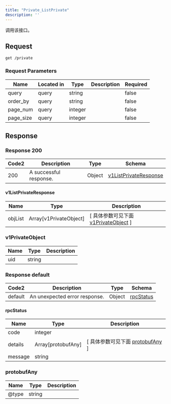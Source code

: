 ```yaml
---
title: "Private_ListPrivate"
description: ''
---
```

调用该接口。

## Request

```
get /private
```

###  Request Parameters

| Name | Located in | Type | Description |  Required |
| ---- | ---------- | ----------- | ----------- |  ---- |
| query | query | string |  |  false |
| order_by | query | string |  |  false |
| page_num | query | integer |  |  false |
| page_size | query | integer |  |  false |

## Response

### Response  200 
| Code2 | Description | Type | Schema |
| ---- | ----------- | ------ | ------ |
| 200 | A successful response. | Object | [v1ListPrivateResponse](#v1ListPrivateResponse) |

#### v1ListPrivateResponse

| Name | Type | Description | 
| ---- | ---- | ----------- |         
| objList | Array[v1PrivateObject] |  [ 具体参数可见下面 [v1PrivateObject](#v1PrivateObject) ] |    

### v1PrivateObject
| Name | Type | Description | 
| ---- | ---- | ----------- |     
| uid | string |  |   



### Response  default 
| Code2 | Description | Type | Schema |
| ---- | ----------- | ------ | ------ |
| default | An unexpected error response. | Object | [rpcStatus](#rpcStatus) |

#### rpcStatus

| Name | Type | Description | 
| ---- | ---- | ----------- |     
| code | integer |  |          
| details | Array[protobufAny] |  [ 具体参数可见下面 [protobufAny](#protobufAny) ] |       
| message | string |  |   

### protobufAny
| Name | Type | Description | 
| ---- | ---- | ----------- |     
| @type | string |  |   



